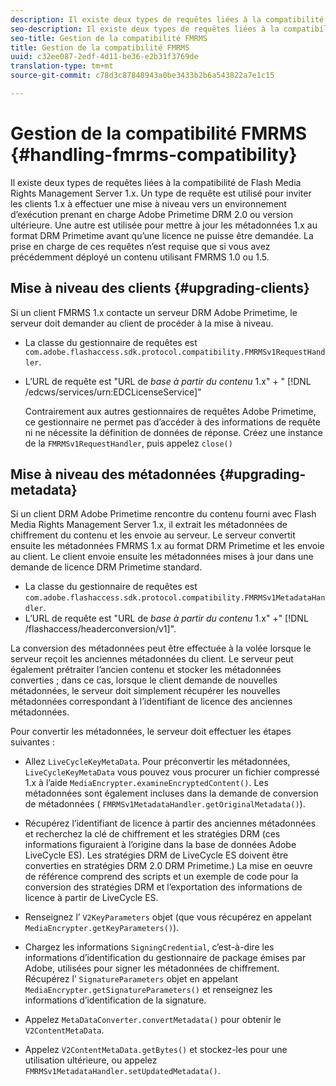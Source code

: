 ```yaml
---
description: Il existe deux types de requêtes liées à la compatibilité de Flash Media Rights Management Server 1.x. Un type de requête est utilisé pour inviter les clients 1.x à effectuer une mise à niveau vers un environnement d’exécution prenant en charge Adobe Primetime DRM 2.0 ou version ultérieure. Une autre est utilisée pour mettre à jour les métadonnées 1.x au format DRM Primetime avant qu’une licence ne puisse être demandée. La prise en charge de ces requêtes n’est requise que si vous avez précédemment déployé un contenu utilisant FMRMS 1.0 ou 1.5.
seo-description: Il existe deux types de requêtes liées à la compatibilité de Flash Media Rights Management Server 1.x. Un type de requête est utilisé pour inviter les clients 1.x à effectuer une mise à niveau vers un environnement d’exécution prenant en charge Adobe Primetime DRM 2.0 ou version ultérieure. Une autre est utilisée pour mettre à jour les métadonnées 1.x au format DRM Primetime avant qu’une licence ne puisse être demandée. La prise en charge de ces requêtes n’est requise que si vous avez précédemment déployé un contenu utilisant FMRMS 1.0 ou 1.5.
seo-title: Gestion de la compatibilité FMRMS
title: Gestion de la compatibilité FMRMS
uuid: c32ee087-2edf-4d11-be36-e2b31f3769de
translation-type: tm+mt
source-git-commit: c78d3c87848943a0be3433b2b6a543822a7e1c15

---
```



# Gestion de la compatibilité FMRMS {#handling-fmrms-compatibility}

Il existe deux types de requêtes liées à la compatibilité de Flash Media Rights Management Server 1.x. Un type de requête est utilisé pour inviter les clients 1.x à effectuer une mise à niveau vers un environnement d’exécution prenant en charge Adobe Primetime DRM 2.0 ou version ultérieure. Une autre est utilisée pour mettre à jour les métadonnées 1.x au format DRM Primetime avant qu’une licence ne puisse être demandée. La prise en charge de ces requêtes n’est requise que si vous avez précédemment déployé un contenu utilisant FMRMS 1.0 ou 1.5.

## Mise à niveau des clients {#upgrading-clients}

Si un client FMRMS 1.x contacte un serveur DRM Adobe Primetime, le serveur doit demander au client de procéder à la mise à niveau.

* La classe du gestionnaire de requêtes est `com.adobe.flashaccess.sdk.protocol.compatibility.FMRMSv1RequestHandler`.
* L’URL de requête est &quot;URL de *base à partir du contenu* 1.x&quot; + &quot; [!DNL /edcws/services/urn:EDCLicenseService]&quot;

   Contrairement aux autres gestionnaires de requêtes Adobe Primetime, ce gestionnaire ne permet pas d’accéder à des informations de requête ni ne nécessite la définition de données de réponse. Créez une instance de la `FMRMSv1RequestHandler`, puis appelez `close()`

## Mise à niveau des métadonnées {#upgrading-metadata}

Si un client DRM Adobe Primetime rencontre du contenu fourni avec Flash Media Rights Management Server 1.x, il extrait les métadonnées de chiffrement du contenu et les envoie au serveur. Le serveur convertit ensuite les métadonnées FMRMS 1.x au format DRM Primetime et les envoie au client. Le client envoie ensuite les métadonnées mises à jour dans une demande de licence DRM Primetime standard.

* La classe du gestionnaire de requêtes est `com.adobe.flashaccess.sdk.protocol.compatibility.FMRMSv1MetadataHandler`.
* L’URL de requête est &quot;URL de *base à partir du contenu* 1.x&quot; +&quot; [!DNL /flashaccess/headerconversion/v1]&quot;.

La conversion des métadonnées peut être effectuée à la volée lorsque le serveur reçoit les anciennes métadonnées du client. Le serveur peut également prétraiter l’ancien contenu et stocker les métadonnées converties ; dans ce cas, lorsque le client demande de nouvelles métadonnées, le serveur doit simplement récupérer les nouvelles métadonnées correspondant à l’identifiant de licence des anciennes métadonnées.

Pour convertir les métadonnées, le serveur doit effectuer les étapes suivantes :

* Allez `LiveCycleKeyMetaData`. Pour préconvertir les métadonnées, `LiveCycleKeyMetaData` vous pouvez vous procurer un fichier compressé 1.x à l’aide `MediaEncrypter.examineEncryptedContent()`. Les métadonnées sont également incluses dans la demande de conversion de métadonnées ( `FMRMSv1MetadataHandler.getOriginalMetadata()`).

* Récupérez l’identifiant de licence à partir des anciennes métadonnées et recherchez la clé de chiffrement et les stratégies DRM (ces informations figuraient à l’origine dans la base de données Adobe LiveCycle ES). Les stratégies DRM de LiveCycle ES doivent être converties en stratégies DRM 2.0 DRM Primetime.) La mise en oeuvre de référence comprend des scripts et un exemple de code pour la conversion des stratégies DRM et l’exportation des informations de licence à partir de LiveCycle ES.
* Renseignez l’ `V2KeyParameters` objet (que vous récupérez en appelant `MediaEncrypter.getKeyParameters()`).

* Chargez les informations `SigningCredential`, c’est-à-dire les informations d’identification du gestionnaire de package émises par Adobe, utilisées pour signer les métadonnées de chiffrement. Récupérez l’ `SignatureParameters` objet en appelant `MediaEncrypter.getSignatureParameters()` et renseignez les informations d’identification de la signature.

* Appelez `MetaDataConverter.convertMetadata()` pour obtenir le `V2ContentMetaData`.

* Appelez `V2ContentMetaData.getBytes()` et stockez-les pour une utilisation ultérieure, ou appelez `FMRMSv1MetadataHandler.setUpdatedMetadata()`.